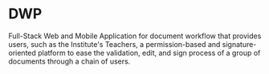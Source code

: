 # DWP
Full-Stack Web and Mobile Application for document workflow that provides users, such as the Institute's Teachers, a permission-based and signature-oriented platform to ease the validation, edit, and sign process of a group of documents through a chain of users.
